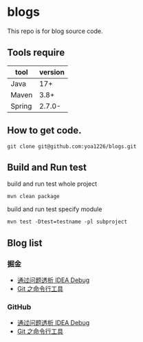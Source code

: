 # blogs

This repo is for blog source code.

## Tools require

| tool   | version |
|--------|---------|
| Java   | 17+     |
| Maven  | 3.8+    |
| Spring | 2.7.0-  |

## How to get code.

```shell
git clone git@github.com:yoa1226/blogs.git
```

## Build and Run test

build and run test whole project

```shell
mvn clean package
```

build and run test specify module

```shell
mvn test -Dtest=testname -pl subproject
```

## Blog list

### 掘金

- [通过问题透析 IDEA Debug](https://juejin.cn/post/7185569129024192568)
- [Git 之命令行工具](https://juejin.cn/post/7186635257285148732)

### GitHub

- [通过问题透析 IDEA Debug](idea-debug/blog.md)
- [Git 之命令行工具](git-command.md)

